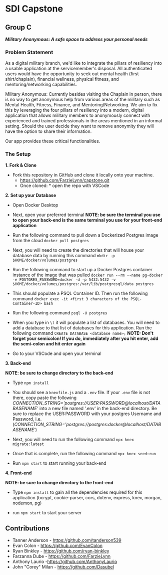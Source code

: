 # SDI Capstone
## Group C

***Military Anonymous: A safe space to address your personal needs***

### Problem Statement
As a digital military branch, we'd like to integrate the pillars of resiliency  into a usable application at the servicemember's disposal.  All authenticated users would have the opportunity to seek out mental health (first shirt/chaplain), financial wellness, physical fitness, and mentoring/networking capabilities.

Military Anonymous: Currently besides visiting the Chaplain in person, there is no way to get anonymous help from various areas of the military such as Mental Health, Fitness, Finance, and Mentoring/Networking. We aim to fix this by leveraging the four pillars of resiliency into a modern, digital application that allows military members to anonymously connect with experienced and trained professionals in the areas mentioned in an informal setting. Should the user decide they want to remove anonymity they will have the option to share their information.

Our app provides these critical functionalities.

### The Setup

**1. Fork & Clone** 

* Fork this repository in GitHub and clone it locally onto your machine.
	* https://github.com/FarzieLynn/capstone.git
	* Once cloned:
			* open the repo with VSCode

**2. Set up your Database**

* Open Docker Desktop

* Next, open your preferred terminal **NOTE: be sure the terminal you use to open your back-end is the same terminal you use for your front-end application**

* Run the following command to pull down a Dockerized Postgres image from the cloud `docker pull postgres`

* Next, you will need to create the directories that will house your database data by running this command `mkdir -p $HOME/docker/volumes/postgres`

* Run the following command to start up a Docker Postgres container instance of the image that was pulled `docker run --rm --name pg-docker -e POSTGRES_PASSWORD=docker -d -p 5432:5432 -v $HOME/docker/volumes/postgres:/var/lib/postgresql/data postgres`

* This should populate a PSQL Container ID. Then run the following command `docker exec -it <first 3 characters of the PSQL-Container-ID> bash`

* Run the following command `psql -U postgres`

* When you type in `\l` it will populate a list of databases. You will need to add a database to that list of databases for this application. Run the following command `CREATE DATABASE <database name>;` **NOTE: Don't forget your semicolon! If you do, immediately after you hit enter, add the semi-colon and hit enter again**

* Go to your VSCode and open your terminal

**3. Back-end**

**NOTE: be sure to change directory to the back-end**

* Type `npm install`

* You should see a `knexfile.js` and a `.env` file. If your `.env` file is not there, copy paste the following *CONNECTION_STRING='postgres://USER:PASSWORD@localhost/DATABASENAME'* into a new file named '.env' in the back-end directory. Be sure to replace the USER:PASSWORD with your postgres Username and Password, i.e.(*CONNECTION_STRING='postgres://postgres:docker@localhost/DATABASENAME'*)

* Next, you will need to run the following command `npx knex migrate:latest`

* Once that is complete, run the following command `npx knex seed:run`

* Run `npm start` to start running your back-end 

**4. Front-end**

**NOTE: be sure to change directory to the front-end**

* Type `npm install` to gain all the dependencies required for this application (bcrypt, cookie-parser, cors, dotenv, express, knex, morgan, nodemon, pg)

* run `npm start` to start your server 

## Contributions
* Tanner Anderson - https://github.com/tanderson539
* Evan Colon - https://github.com/EvanColon
* Ryan Binkley - https://github.com/ryan-binkley
* Farzanna Dube - https://github.com/FarzieLynn
* Anthony Laurio -https://github.com/AnthonyLaurio
* John "Corey" Milan - https://github.com/Dasubel
